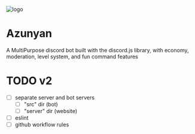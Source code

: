 ![logo](https://i.ytimg.com/vi/xnrirrmIs1M/maxresdefault.jpg?size=350)


# Azunyan

A MultiPurpose discord bot built with the discord.js library, with economy, moderation, level system, and fun command features

# TODO v2

  - [ ] separate server and bot servers
    - [ ] "src" dir (bot)
    - [ ] "server" dir (website)
  - [ ] eslint
  - [ ] github workflow rules
